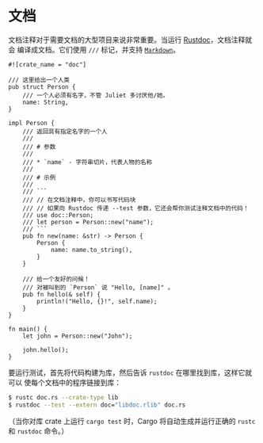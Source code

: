 # 文档

文档注释对于需要文档的大型项目来说非常重要。当运行 [Rustdoc][1]，文档注释就会
编译成文档。它们使用 `///` 标记，并支持 [`Markdown`][2]。

```rust,editable,ignore,mdbook-runnable
#![crate_name = "doc"]

/// 这里给出一个人类
pub struct Person {
    /// 一个人必须有名字，不管 Juliet 多讨厌他/她。
    name: String,
}

impl Person {
    /// 返回具有指定名字的一个人
    ///
    /// # 参数
    ///
    /// * `name` - 字符串切片，代表人物的名称
    ///
    /// # 示例
    ///
    /// ```
    /// // 在文档注释中，你可以书写代码块
    /// // 如果向 Rustdoc 传递 --test 参数，它还会帮你测试注释文档中的代码！
    /// use doc::Person;
    /// let person = Person::new("name");
    /// ```
    pub fn new(name: &str) -> Person {
        Person {
            name: name.to_string(),
        }
    }

    /// 给一个友好的问候！
    /// 对被叫到的 `Person` 说 "Hello, [name]" 。
    pub fn hello(& self) {
        println!("Hello, {}!", self.name);
    }
}

fn main() {
    let john = Person::new("John");

    john.hello();
}
```

要运行测试，首先将代码构建为库，然后告诉 `rustdoc` 在哪里找到库，这样它就可以
使每个文档中的程序链接到库：

```bash
$ rustc doc.rs --crate-type lib
$ rustdoc --test --extern doc="libdoc.rlib" doc.rs
```

（当你对库 crate 上运行 `cargo test` 时，Cargo 将自动生成并运行正确的 `rustc`
和 `rustdoc` 命令。）

[1]: http://doc.rust-lang.org/book/documentation.html
[2]: https://en.wikipedia.org/wiki/Markdown
